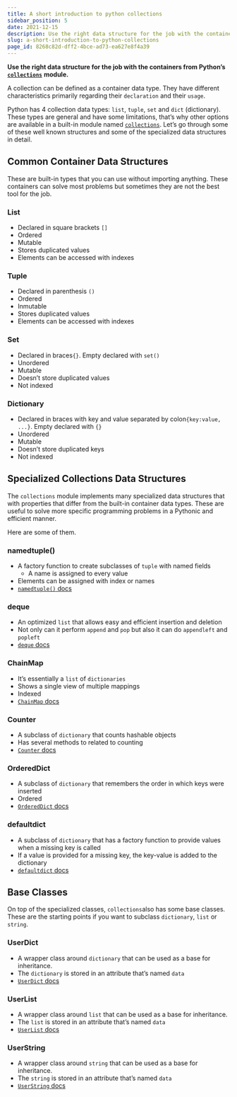 ```yaml
---
title: A short introduction to python collections
sidebar_position: 5
date: 2021-12-15
description: Use the right data structure for the job with the containers from Python's collections module.
slug: a-short-introduction-to-python-collections
page_id: 8268c82d-dff2-4bce-ad73-ea627e8f4a39
---
```




**Use the right data structure for the job with the containers from Python’s** [**`collections`**](https://docs.python.org/3/library/collections.html#module-collections) **module.**


A collection can be defined as a container data type. They have different characteristics primarily regarding their `declaration` and their `usage`.


Python has 4 collection data types: `list`, `tuple`, `set` and `dict` (dictionary). These types are general and have some limitations, that’s why other options are available in a built-in module named [`collections`](https://docs.python.org/3/library/collections.html#module-collections). Let’s go through some of these well known structures and some of the specialized data structures in detail.


## Common Container Data Structures


These are built-in types that you can use without importing anything. These containers can solve most problems but sometimes they are not the best tool for the job.


### List

- Declared in square brackets `[]`
- Ordered
- Mutable
- Stores duplicated values
- Elements can be accessed with indexes

### Tuple

- Declared in parenthesis `()`
- Ordered
- Inmutable
- Stores duplicated values
- Elements can be accessed with indexes

### Set

- Declared in braces`{}`. Empty declared with `set()`
- Unordered
- Mutable
- Doesn’t store duplicated values
- Not indexed

### Dictionary

- Declared in braces with key and value separated by colon`{key:value, ...}`. Empty declared with `{}`
- Unordered
- Mutable
- Doesn’t store duplicated keys
- Not indexed

## Specialized Collections Data Structures


The `collections` module implements many specialized data structures that with properties that differ from the built-in container data types. These are useful to solve more specific programming problems in a Pythonic and efficient manner.


Here are some of them.


### namedtuple()

- A factory function to create subclasses of `tuple` with named fields
	- A name is assigned to every value
- Elements can be assigned with index or names
- [`namedtuple()`](https://docs.python.org/3/library/collections.html#collections.namedtuple)[ docs](https://docs.python.org/3/library/collections.html#collections.namedtuple)

### deque

- An optimized `list` that allows easy and efficient insertion and deletion
- Not only can it perform `append` and `pop` but also it can do `appendleft` and `popleft`
- [`deque`](https://docs.python.org/3/library/collections.html#collections.deque)[ docs](https://docs.python.org/3/library/collections.html#collections.deque)

### ChainMap

- It’s essentially a `list` of `dictionaries`
- Shows a single view of multiple mappings
- Indexed
- [`ChainMap`](https://docs.python.org/3/library/collections.html#collections.ChainMap)[ docs](https://docs.python.org/3/library/collections.html#collections.ChainMap)

### Counter

- A subclass of `dictionary` that counts hashable objects
- Has several methods to related to counting
- [`Counter`](https://docs.python.org/3/library/collections.html#collections.Counter)[ docs](https://docs.python.org/3/library/collections.html#collections.Counter)

### OrderedDict

- A subclass of `dictionary` that remembers the order in which keys were inserted
- Ordered
- [`OrderedDict`](https://docs.python.org/3/library/collections.html#collections.OrderedDict)[ docs](https://docs.python.org/3/library/collections.html#collections.OrderedDict)

### defaultdict

- A subclass of `dictionary` that has a factory function to provide values when a missing key is called
- If a value is provided for a missing key, the key-value is added to the dictionary
- [`defaultdict`](https://docs.python.org/3/library/collections.html#collections.defaultdict)[ docs](https://docs.python.org/3/library/collections.html#collections.defaultdict)

## Base Classes


On top of the specialized classes, `collections`also has some base classes. These are the starting points if you want to subclass `dictionary`, `list` or `string`.


### UserDict

- A wrapper class around `dictionary` that can be used as a base for inheritance.
- The `dictionary` is stored in an attribute that’s named `data`
- [`UserDict`](https://docs.python.org/3/library/collections.html#collections.UserDict)[ docs](https://docs.python.org/3/library/collections.html#collections.UserDict)

### UserList

- A wrapper class around `list` that can be used as a base for inheritance.
- The `list` is stored in an attribute that’s named `data`
- [`UserList`](https://docs.python.org/3/library/collections.html#collections.UserList)[ docs](https://docs.python.org/3/library/collections.html#collections.UserList)

### UserString

- A wrapper class around `string` that can be used as a base for inheritance.
- The `string` is stored in an attribute that’s named `data`
- [`UserString`](https://docs.python.org/3/library/collections.html#userstring-objects)[ docs](https://docs.python.org/3/library/collections.html#userstring-objects)

